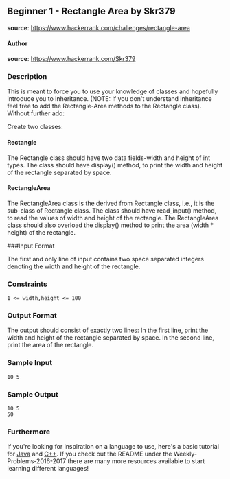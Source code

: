 ## Beginner 1 - Rectangle Area by Skr379
__source__:
https://www.hackerrank.com/challenges/rectangle-area
#### Author
__source__:
https://www.hackerrank.com/Skr379

### Description
This is meant to force you to use your knowledge of classes and hopefully
introduce you to inheritance. (NOTE: If you don't understand inheritance feel free to
add the Rectangle-Area methods to the Rectangle class). Without further ado:

Create two classes:

#### Rectangle
The Rectangle class should have two data fields-width and height of int types. The class should have display() method, to print the width and height of the rectangle separated by space.

#### RectangleArea
The RectangleArea class is the derived from Rectangle class, i.e., it is the sub-class of Rectangle class. The class should have read_input() method, to read the values of width and height of the rectangle. The RectangleArea class should also overload the display() method to print the area (width * height) of the rectangle.

###Input Format

The first and only line of input contains two space separated integers denoting the width and height of the rectangle.

### Constraints
```
1 <= width,height <= 100
```

### Output Format

The output should consist of exactly two lines:
In the first line, print the width and height of the rectangle separated by space.
In the second line, print the area of the rectangle.

### Sample Input
```
10 5
```

### Sample Output
```
10 5
50
```



### Furthermore
If you're looking for inspiration on a language to use, here's a basic tutorial
for [Java](http://www.codeproject.com/Articles/2853/Java-Basics-Input-and-Output)
and [C++](http://www.cplusplus.com/doc/tutorial/basic_io/).  If you check out
the README under the Weekly-Problems-2016-2017 there are many more resources
available to start learning different languages!
